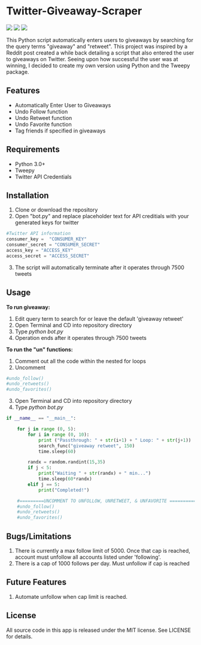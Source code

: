 # Twitter-Giveaway-Scraper

![](https://img.shields.io/badge/Language-Python-brightgreen.svg) ![](https://img.shields.io/badge/Release-V1.1-blue.svg) ![](https://img.shields.io/badge/License-MIT-yellow.svg)

This Python script automatically enters users to giveaways by searching for the query terms "giveaway" and "retweet". This project was inspired by a Reddit post created a while back detailing a script that also entered the user to giveaways on Twitter. Seeing upon how successful the user was at winning, I decided to create my own version using Python and the Tweepy package.

## Features
- Automatically Enter User to Giveaways
- Undo Follow function
- Undo Retweet function
- Undo Favorite function
- Tag friends if specified in giveaways

## Requirements
- Python 3.0+
- Tweepy
- Twitter API Credentials

## Installation
1. Clone or download the repository
2. Open "bot.py" and replace placeholder text for API creditials with your generated keys for twitter
```python
#Twitter API information
consumer_key = 	"CONSUMER_KEY"
consumer_secret = "CONSUMER_SECRET"
access_key = "ACCESS_KEY"
access_secret = "ACCESS_SECRET"
```
3. The script will automatically terminate after it operates through 7500 tweets
## Usage
**To run giveaway:**
1. Edit query term to search for or leave the default 'giveaway retweet'
2. Open Terminal and CD into repository directory
3. Type *python bot.py*
4. Operation ends after it operates through 7500 tweets

**To run the "un" functions:**
1. Comment out all the code within the nested for loops
2. Uncomment
```python
#undo_follow()
#undo_retweets()
#undo_favorites()
```
3. Open Terminal and CD into repository directory
4. Type *python bot.py*

```python
if __name__ == "__main__":

    for j in range (0, 5):
        for i in range (0, 10):
            print ("Passthrough: " + str(i+1) + " Loop: " + str(j+1))
            search_func("giveaway retweet", 150)
            time.sleep(60)

        randx = random.randint(15,35)
        if j < 5:
            print("Waiting " + str(randx) + " min...")
            time.sleep(60*randx)
        elif j == 5:
            print("Completed!")

    #=========UNCOMMENT TO UNFOLLOW, UNRETWEET, & UNFAVORITE ===========
    #undo_follow()
    #undo_retweets()
    #undo_favorites()
```

## Bugs/Limitations
1. There is currently a max follow limit of 5000. Once that cap is reached, account must unfollow all accounts listed under 'following'.
2. There is a cap of 1000 follows per day. Must unfollow if cap is reached

## Future Features
1. Automate unfollow when cap limit is reached.

## License

All source code in this app is released under the MIT license. See LICENSE for details. 

